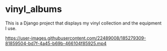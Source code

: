 # vinyl_albums
This is a Django project that displays my vinyl collection and the
equipment I use.

https://user-images.githubusercontent.com/22489008/185279309-81859504-bd7f-4a45-b69b-466104f85925.mp4
